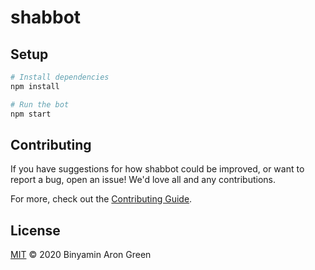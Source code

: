 # shabbot

## Setup

```sh
# Install dependencies
npm install

# Run the bot
npm start
```

## Contributing

If you have suggestions for how shabbot could be improved, or want to report a bug, open an issue! We'd love all and any contributions.

For more, check out the [Contributing Guide](CONTRIBUTING.md).

## License

[MIT](LICENSE) © 2020 Binyamin Aron Green
